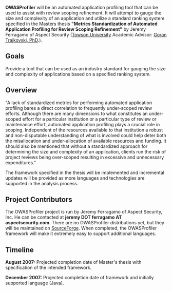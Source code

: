 **OWASProfiler** will be an automated application profiling tool that
can be used to assist with review scoping refinement. It will attempt to
gauge the size and complexity of an application and utilize a standard
ranking system specified in the Masters thesis **"Metrics
Standardization of Automated Application Profiling for Review Scoping
Refinement"** by Jeremy Ferragamo of Aspect Security ([Towson
University](http://www.towson.edu) Academic Advisor: [Goran Trajkovski,
PhD](http://pages.towson.edu/gtrajkov/).).

## Goals

Provide a tool that can be used as an industry standard for gauging the
size and complexity of applications based on a specified ranking system.

## Overview

"A lack of standardized metrics for performing automated application
profiling bares a direct correlation to frequently under-scoped review
efforts. Although there are many dimensions to what constitutes an
under-scoped effort for a particular institution or a particular type of
review or maintenance effort, automated application profiling plays a
crucial role in scoping. Independent of the resources available to that
institution a robust and non-disputable understanding of what is
involved could help deter both the misallocation and under-allocation of
available resources and funding. It should also be mentioned that
without a standardized approach for determining the size and complexity
of an application, clients run the risk of project reviews being
over-scoped resulting in excessive and unnecessary expenditures."

The framework specified in the thesis will be implemented and
incremental updates will be provided as more languages and technologies
are supported in the analysis process.

## Project Contributors

The OWASProfiler project is run by Jeremy Ferragamo of Aspect Security,
Inc. He can be contacted at **jeremy DOT ferragamo AT
aspectsecurity.com**. There are no OWASProfiler distributions yet, but
they will be maintained on [SourceForge](http://www.sourceforge.net).
When completed, the OWASProfiler framework will make it extremely easy
to support additional languages.

## Timeline

**August 2007:** Projected completion date of Master's thesis with
specification of the intended framework.

**December 2007:** Projected completion date of framework and initially
supported language (Java).
